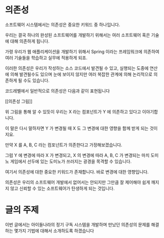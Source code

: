 # 의존성

소프트웨어 시스템에서는 의존성은 중요한 키워드 중 하나입니다.

우리는 결국 하나의 완성된 소프트웨어를 개발하기 위해서는 여러 소프트웨어 혹은 기술에 대해 의존하게 됩니다.

가령 우리가 웹 애플리케이션을 개발하기 위해서 Spring 이라는 프레임워크에 의존하여 여러 기술들을 학습하고 실무에 적용하게 되죠.

이러한 의존성은 우리가 작성하는 소스 코드에서 발견될 수 있고, 실행되는 도중에 연산에 의해 발견될수도 있으며 눈에 보이지 않지만 여러 복잡한 관계에 의해 논리적으로 의존하게 될 수도 있습니다.

코드레벨에서 일반적으로 의존성은 다음과 같이 표현됩니다

[[의존성 그림]]

위 그림을 통해 알 수 있듯이 우리는 X 라는 컴포넌트가 Y 에 의존하고 있다고 이야기합니다.

이 말은 다시 말하자면 Y 가 변경될 때 X 도 그 변경에 대한 영향을 함께 받게 되는 것이지요.

만약 X 를 A, B, C 라는 컴포넌트가 의존한다고 가정해보겠습니다.

그럼 Y 에 변경에 따라 X 가 변경되고, X 의 변경에 따라 A, B, C 가 변경되는 마치 도미노 게임에서 선두에 있는 도미노가 쓰러지는 광경을 목격할 수 있습니다.

여기서 의존성에 대한 중요한 키워드가 존재합니다. 바로 변경에 대한 영향입니다.

의존성은 우리의 소프트웨어 개발에서 없어서는 안되지만 그만큼 잘 제어해야 쉽게 깨지지 않고 신뢰할 수 있는 소프트웨어가 탄생하게 되는 것입니다.

# 글의 주제

이번 글에서는 아이들나라의 정기 구독 시스템을 개발하며 만났던 의존성의 문제를 해결하는 몇가지 기법에 대해서 소개하도록 하겠습니다

